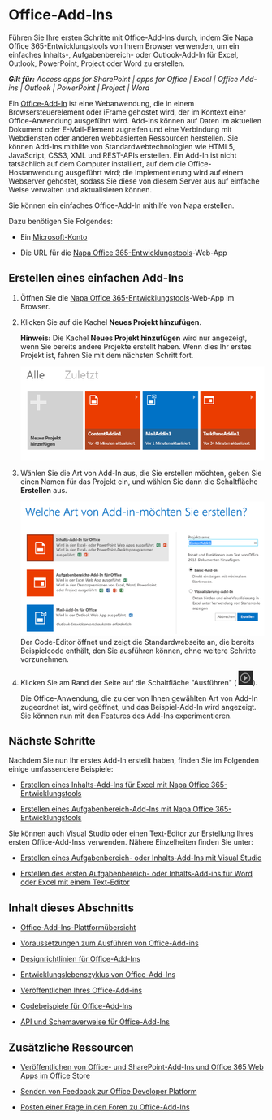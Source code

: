 
# Office-Add-Ins
Führen Sie Ihre ersten Schritte mit Office-Add-Ins durch, indem Sie Napa Office 365-Entwicklungstools von Ihrem Browser verwenden, um ein einfaches Inhalts-, Aufgabenbereich- oder Outlook-Add-In für Excel, Outlook, PowerPoint, Project oder Word zu erstellen.

 _**Gilt für:** Access apps for SharePoint | apps for Office | Excel | Office Add-ins | Outlook | PowerPoint | Project | Word_

Ein [Office-Add-In](../../docs/develop/privacy-and-security.md) ist eine Webanwendung, die in einem Browsersteuerelement oder iFrame gehostet wird, der im Kontext einer Office-Anwendung ausgeführt wird. Add-Ins können auf Daten im aktuellen Dokument oder E-Mail-Element zugreifen und eine Verbindung mit Webdiensten oder anderen webbasierten Ressourcen herstellen. Sie können Add-Ins mithilfe von Standardwebtechnologien wie HTML5, JavaScript, CSS3, XML und REST-APIs erstellen. Ein Add-In ist nicht tatsächlich auf dem Computer installiert, auf dem die Office-Hostanwendung ausgeführt wird; die Implementierung wird auf einem Webserver gehostet, sodass Sie diese von diesem Server aus auf einfache Weise verwalten und aktualisieren können.

Sie können ein einfaches Office-Add-In mithilfe von Napa erstellen.

Dazu benötigen Sie Folgendes:

- Ein [Microsoft-Konto](http://www.microsoft.com/de-de/account/default.aspx)
    
- Die URL für die [Napa Office 365-Entwicklungstools](https://www.napacloudapp.com/)-Web-App
    

## Erstellen eines einfachen Add-Ins



1. Öffnen Sie die [Napa Office 365-Entwicklungstools](https://www.napacloudapp.com/)-Web-App im Browser.
    
2. Klicken Sie auf die Kachel  **Neues Projekt hinzufügen**.
    
     **Hinweis:** Die Kachel **Neues Projekt hinzufügen** wird nur angezeigt, wenn Sie bereits andere Projekte erstellt haben. Wenn dies Ihr erstes Projekt ist, fahren Sie mit dem nächsten Schritt fort.
    
    ![Seite "Projekte"](../../images/08fc36cf-7cc1-442f-a9a5-b6bb30d786a4.png)

3. Wählen Sie die Art von Add-In aus, die Sie erstellen möchten, geben Sie einen Namen für das Projekt ein, und wählen Sie dann die Schaltfläche  **Erstellen** aus.
    
    ![Kachel "Excel-App"](../../images/Apps_NAPA_Excel_Tile.png)
    Der Code-Editor öffnet und zeigt die Standardwebseite an, die bereits Beispielcode enthält, den Sie ausführen können, ohne weitere Schritte vorzunehmen.
    
4. Klicken Sie am Rand der Seite auf die Schaltfläche "Ausführen" (
![Schaltfläche "Ausführen"](../../images/Apps_NAPA_Run_Button.png)).
    
    Die Office-Anwendung, die zu der von Ihnen gewählten Art von Add-In zugeordnet ist, wird geöffnet, und das Beispiel-Add-In wird angezeigt. Sie können nun mit den Features des Add-Ins experimentieren.
    

## Nächste Schritte


Nachdem Sie nun Ihr erstes Add-In erstellt haben, finden Sie im Folgenden einige umfassendere Beispiele:


- [Erstellen eines Inhalts-Add-Ins für Excel mit Napa Office 365-Entwicklungstools](create-a-content-add-in-with-napa.md)
    
- [Erstellen eines Aufgabenbereich-Add-Ins mit Napa Office 365-Entwicklungstools](create-a-task-pane-add-in-with-napa.md)
    
Sie können auch Visual Studio oder einen Text-Editor zur Erstellung Ihres ersten Office-Add-Inss verwenden. Nähere Einzelheiten finden Sie unter:


- [Erstellen eines Aufgabenbereich- oder Inhalts-Add-Ins mit Visual Studio](create-a-task-pane-or-content-add-in-with-visual-studio.md)
    
- [Erstellen des ersten Aufgabenbereich- oder Inhalts-Add-ins für Word oder Excel mit einem Text-Editor](create-a-task-pane-or-content-add-in-for-word-or-excel-by-using-a-text-editor.md)
    

## Inhalt dieses Abschnitts



- [Office-Add-Ins-Plattformübersicht](../../docs/develop/privacy-and-security.md)
    
- [Voraussetzungen zum Ausführen von Office-Add-ins](../../docs/overview/requirements-for-running-office-add-ins.md)
    
- [Designrichtlinien für Office-Add-Ins](../add-in-design.md)
    
- [Entwicklungslebenszyklus von Office-Add-Ins](../../docs/design/add-in-development-lifecycle.md)
    
- [Veröffentlichen Ihres Office-Add-ins](../publish/publish.md)
    
- [Codebeispiele für Office-Add-Ins](code-samples.md)
    
- [API und Schemaverweise für Office-Add-Ins](../../reference/reference.md)
    

## Zusätzliche Ressourcen



- [Veröffentlichen von Office- und SharePoint-Add-Ins und Office 365 Web Apps im Office Store](http://msdn.microsoft.com/library/ff075782-1303-4517-91cc-b3d730e9b9ae%28Office.15%29.aspx)
    
- [Senden von Feedback zur Office Developer Platform](http://officespdev.uservoice.com/)
    
- [Posten einer Frage in den Foren zu Office-Add-Ins](http://social.msdn.microsoft.com/Forums/officeapps/de-DE/home?forum=appsforoffice%2Cofficestore&amp;filter=alltypes&amp;sort=lastpostdesc)
    
